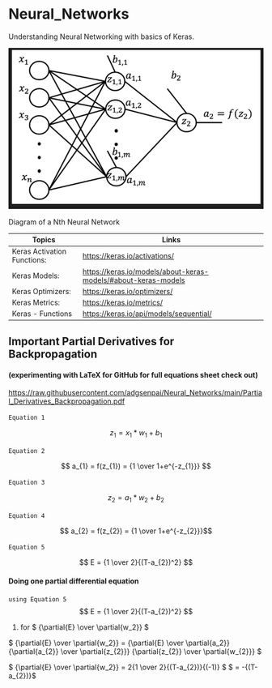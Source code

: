 # Neural_Networks
Understanding Neural Networking with basics of Keras.

<img src="https://github.com/ADGVLOGS/Neural_Networks/blob/main/resources/nth-network.png?raw=true">
<p>Diagram of a Nth Neural Network</p>

| Topics                     | Links                                                             |
|----------------------------|-------------------------------------------------------------------|
|Keras Activation Functions: | https://keras.io/activations/                                     |
|Keras Models:               | https://keras.io/models/about-keras-models/#about-keras-models    |
|Keras Optimizers:           | https://keras.io/optimizers/                                      |
|Keras Metrics:              | https://keras.io/metrics/                                         |
|Keras - Functions           | https://keras.io/api/models/sequential/                           |


## Important Partial Derivatives for Backpropagation 
#### (experimenting with LaTeX for GitHub for full equations sheet check out) 

https://raw.githubusercontent.com/adgsenpai/Neural_Networks/main/Partial_Derivatives_Backpropagation.pdf

`Equation 1`

$$ z_{1} =  x_{1}*w_{1}+b_{1} $$

`Equation 2`

$$ a_{1} = f(z_{1}) = {1 \over 1+e^{-z_{1}}} $$

`Equation 3`

$$ z_{2} = a_{1} * w_{2} + b_{2} $$

`Equation 4`

$$ a_{2} = f(z_{2}) = {1 \over 1+e^{-z_{2}}}$$

`Equation 5`

$$ E = {1 \over 2}{(T-a_{2})^2} $$

#### Doing one partial differential equation

`using Equation 5` $$ E = {1 \over 2}{(T-a_{2})^2} $$



1. for $ {\partial{E} \over \partial{w_2}} $

$ {\partial{E} \over \partial{w_2}} = {\partial{E} \over \partial{a_2}}{\partial{a_{2}} \over \partial{z_{2}}} {\partial{z_{2}} \over \partial{w_{2}}} $

$ {\partial{E} \over \partial{w_2}} = 2{1 \over 2}{(T-a_{2})}{(-1)} $
$ = -{(T-a_{2})}$

 
